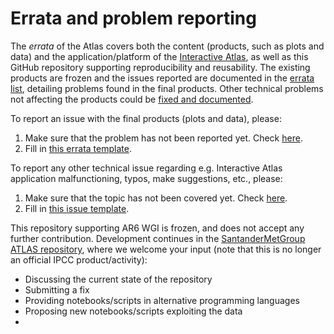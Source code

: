 

# Errata and problem reporting

The *errata* of the Atlas covers both the content (products, such as plots and data) and the application/platform of the [Interactive Atlas](http://interactive-atlas.ipcc.ch), as well as this GitHub repository supporting reproducibility and reusability. The existing products are frozen and the issues reported are documented in the [errata list](https://github.com/IPCC-WG1/Atlas/issues?q=label%3Aerrata), detailing problems found in the final products. Other technical problems not affecting the products could be [fixed and documented](https://github.com/IPCC-WG1/Atlas/issues?q=label%3Aproblem). 

To report an issue with the final products (plots and data), please:
 1. Make sure that the problem has not been reported yet. Check [here](https://github.com/IPCC-WG1/Atlas/issues?q=label%3Aerrata).
 2. Fill in [this errata template](https://github.com/IPCC-WG1/Atlas/issues/new?labels=errata&template=problem-report.md).

To report any other technical issue regarding e.g. Interactive Atlas application malfunctioning, typos, make suggestions, etc., please:
 1. Make sure that the topic has not been covered yet. Check [here](https://github.com/IPCC-WG1/Atlas/issues?q=label%3Aproblem).
 2. Fill in [this issue template](https://github.com/IPCC-WG1/Atlas/issues/new?labels=problem&template=problem-report.md).

This repository supporting AR6 WGI is frozen, and does not accept any further contribution. Development continues in the [SantanderMetGroup ATLAS repository](https://github.com/SantanderMetGroup/ATLAS), where we welcome your input (note that this is no longer an official IPCC product/activity):

 - Discussing the current state of the repository
 - Submitting a fix
 - Providing notebooks/scripts in alternative programming languages
 - Proposing new notebooks/scripts exploiting the data 
 - 
